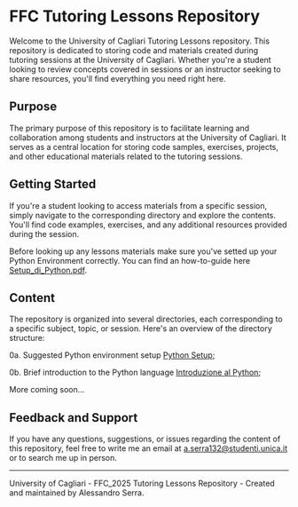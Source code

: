 # FFC Tutoring Lessons Repository

Welcome to the University of Cagliari Tutoring Lessons repository. This repository is dedicated to storing code and materials created during tutoring sessions at the University of Cagliari. Whether you're a student looking to review concepts covered in sessions or an instructor seeking to share resources, you'll find everything you need right here.

## Purpose

The primary purpose of this repository is to facilitate learning and collaboration among students and instructors at the University of Cagliari. It serves as a central location for storing code samples, exercises, projects, and other educational materials related to the tutoring sessions.

## Getting Started

If you're a student looking to access materials from a specific session, simply navigate to the corresponding directory and explore the contents. You'll find code examples, exercises, and any additional resources provided during the session.

Before looking up any lessons materials make sure you've setted up your Python Environment correctly. You can find an how-to-guide here [Setup_di_Python.pdf](Setup_di_Python.pdf).

## Content

The repository is organized into several directories, each corresponding to a specific subject, topic, or session. Here's an overview of the directory structure:

0a. Suggested Python environment setup [Python Setup](Setup_di_Python.md);

0b. Brief introduction to the Python language [Introduzione al Python](Intro_Python.ipynb);

<!--

1. Numerical integration methods with Trapezoid and Simpson's rule [Integrali Numerici](Lezione_26-03);

2. Solving numerically the pendulum using Eulero, Eulero-Cromer and Veocity-Verlet algorithms [ODE: Pendolo](Lezione_09-04);

3. Solving numerically the two body orbit using Velocity-Verlet algorithm [ODE: Pianeti](Lezione_16-04);

4. Fitting and analizing experimental data in Python [Curve Fitting](Lezione_30-04);

5. Solving numerically the Heat Equation with the FTCS Method [PDE: Equazione del Calore](Lezione_30-04).

-->

More coming soon...

## Feedback and Support

If you have any questions, suggestions, or issues regarding the content of this repository, feel free to write me an email at a.serra132@studenti.unica.it or to search me up in person.

---

University of Cagliari - FFC_2025 Tutoring Lessons Repository - Created and maintained by Alessandro Serra.
